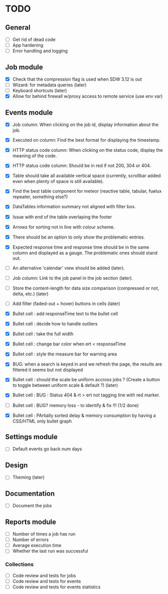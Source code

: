 # TODO

## General
- [ ] Get rid of dead code
- [ ] App hardening
- [ ] Error handling and logging

## Job module
- [x] Check that the compression flag is used when SDW 3.12 is out
- [ ] Wizard: for metadata queries (later)
- [ ] Keyboard shortcuts (later)
- [x] Allow for behind firewall w/proxy access to remote service (use env var)

## Events module
- [x] Job column: When clicking on the job id, display information about the job.
- [x] Executed on column: Find the best format for displaying the timestamp.
- [x] HTTP status code column: When clicking on the status code, display the meaning of the code.
- [x] HTTP status code column: Should be in red if not 200, 304 or 404.
- [x] Table should take all available vertical space (currently, scrollbar added even when plenty of space is still available).
- [x] Find the best table component for meteor (reactive table, tabular, fuelux repeater, something else?)
- [x] DataTables information summary not aligned with filter box.
- [x] Issue with end of the table overlaping the footer
- [x] Arrows for sorting not in line with colour scheme.
- [x] There should be an option to only show the problematic entries.
- [x] Expected response time and response time should be in the same column and displayed as a gauge. The problematic ones should stand out.
- [ ] An alternative 'calendar' view should be added (later).
- [ ] Job column: Link to the job panel in the job section (later).
- [ ] Store the content-length for data size comparison (compressed or not, delta, etc.) (later)
- [ ] Add filter (faded-out + hover) buttons in cells (later)
- [x] Bullet cell : add responseTime text to the bullet cell
- [x] Bullet cell : decide how to handle outliers
- [x] Bullet cell : take the full width
- [x] Bullet cell : change bar color when ert < responseTime
- [x] Bullet cell : style the measure bar for warning area
- [x] BUG: when a search is keyed in and we refresh the page, the results are filtered it seems but not displayed
- [x] Bullet cell : should the scale be uniform accross jobs ? (Create a button to toggle between uniform scale & default ?) (later)
- [x] Bullet cell : BUG : Status 404 & rt > ert not tagging line with red marker.
- [ ] Bullet cell : BUG? memory loss - to identify & fix !!! (1/2 done)
- [x] Bullet cell : PArtially sorted delay & memory consumption by having a CSS/HTML only bullet graph


## Settings module
- [ ] Default events go back num days

## Design
- [ ] Theming (later)

## Documentation
- [ ] Document the jobs

## Reports module
- [ ] Number of times a job has run
- [ ] Number of errors
- [ ] Average execution time
- [ ] Whether the last run was successful

### Collections
- [ ] Code review and tests for jobs
- [ ] Code review and tests for events
- [ ] Code review and tests for events statistics
